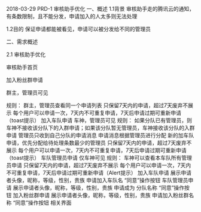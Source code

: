 2018-03-29 PRD-1 
审核助手优化 
一、概述 
1.1背景 
审核助手走的腾讯云的通知，有条数限制，且不能分发，申请加入的人太多则无法处理

1.2目的 
保证申请都能被看见，申请可以被分发给不同的管理员

二、需求概述 

2.1 审核助手优化 

审核助手首页 

加入粉丝群申请 

群主，管理员可见 

规则： 
群主，管理员查看同一个申请列表 
只保留7天内的申请，超过7天废弃不展示 
每个用户可以申请一次，7天内不可重复申请，7天后申请过期可重新申请（toast提示） 
加入车队申请 
车神，管理员可见 
规则： 
如果分队已有管理员，则车神不接收该分队下的入群申请；如果该分队暂无管理员，车神接收该分队的入群申请 
管理员只收到自己分队的申请消息 
申请消息根据管理员进行分配 
新的加车队申请，优先分配给待处理条数最少的管理员 
只保留7天内的申请，超过7天废弃不展示 
每个用户可以申请一次，7天内不可重复申请，7天后申请过期可重新申请（toast提示） 
车队管理员申请 
仅车神可见 
规则： 
车神可以查看本车队所有管理员申请 
只保留7天内的申请，超过7天废弃不展示 
每个用户可以申请一次，7天内不可重复申请，7天后申请过期可重新申请（Alert提示） 
加入车队申请 
展示申请者头像，昵称，等级，性别，贵族 
申请加入车队名 
“同意”操作按钮 
车队管理员申请 
展示申请者头像，昵称，等级，性别，贵族 
申请成为 分队名称 
“同意”操作按钮 
加入粉丝群申请 
展示申请者头像，昵称，等级，性别，贵族 
申请加入粉丝群名称 
“同意”操作按钮 
相关界面
